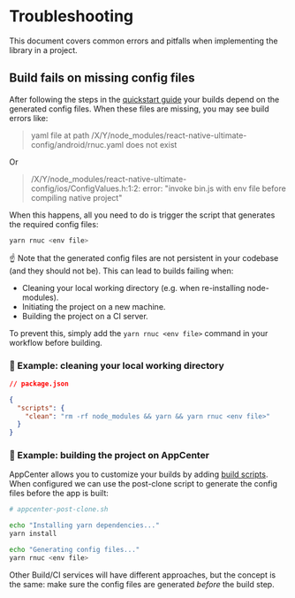 # Troubleshooting

This document covers common errors and pitfalls when implementing the library in a project.

## Build fails on missing config files

After following the steps in the [quickstart guide](./quickstart.md) your builds depend on the generated config files. When these files are missing, you may see build errors like:

> yaml file at path /X/Y/node_modules/react-native-ultimate-config/android/rnuc.yaml does not exist

Or

> /X/Y/node_modules/react-native-ultimate-config/ios/ConfigValues.h:1:2: error: "invoke bin.js with env file before compiling native project"

When this happens, all you need to do is trigger the script that generates the required config files:

```bash
yarn rnuc <env file>
```

☝️ Note that the generated config files are not persistent in your codebase (and they should not be). This can lead to builds failing when:

- Cleaning your local working directory (e.g. when re-installing node-modules).
- Initiating the project on a new machine.
- Building the project on a CI server.

To prevent this, simply add the `yarn rnuc <env file>` command in your workflow before building.

### 🧹 Example: cleaning your local working directory

```json
// package.json

{
  "scripts": {
    "clean": "rm -rf node_modules && yarn && yarn rnuc <env file>"
  }
}
```

### 🤖 Example: building the project on AppCenter

AppCenter allows you to customize your builds by adding [build scripts](https://docs.microsoft.com/en-us/appcenter/build/custom/scripts/). When configured we can use the post-clone script to generate the config files before the app is built:

```sh
# appcenter-post-clone.sh

echo "Installing yarn dependencies..."
yarn install

echo "Generating config files..."
yarn rnuc <env file>
```

Other Build/CI services will have different approaches, but the concept is the same: make sure the config files are generated _before_ the build step.
